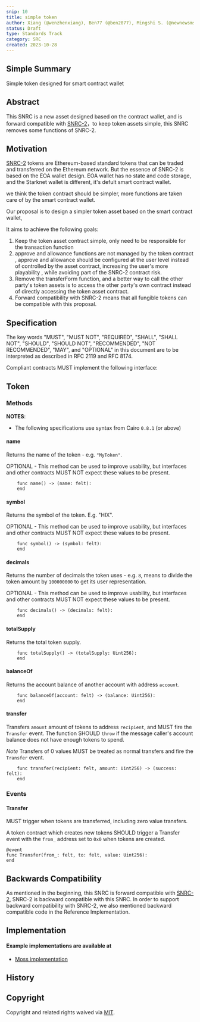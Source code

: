 ```yaml
---
snip: 10
title: simple token
author: Xiang (@wenzhenxiang), Ben77 (@ben2077), Mingshi S. (@newnewsms)
status: Draft
type: Standards Track
category: SRC
created: 2023-10-28
---
```


## Simple Summary
Simple token designed for smart contract wallet

## Abstract

This SNRC is a new asset designed based on the contract wallet, and is forward compatible with [SNRC-2](./snrc-2.md)，to keep token assets simple, this SNRC removes some functions of SNRC-2.

## Motivation

[SNRC-2](./snrc-2.md) tokens are Ethereum-based standard tokens that can be traded and transferred on the Ethereum network. But the essence of SNRC-2 is based on the EOA wallet design. EOA wallet has no state and code storage, and the Starknet wallet is different, it's defult smart contract wallet.

we think the token contract should be simpler, more functions are taken care of by the smart contract wallet.

Our proposal is to design a simpler token asset based on the smart contract wallet, 

It aims to achieve the following goals:

1. Keep the token asset contract simple, only need to be responsible for the transaction function
2. approve and allowance functions are not managed by the token contract , approve and allowance should be configured at the user level instead of controlled by the asset contract, increasing the user's more playability , while avoiding part of the SNRC-2 contract risk.
3. Remove the transferForm function, and a better way to call the other party's token assets is to access the other party's own contract instead of directly accessing the token asset contract.
4. Forward compatibility with SNRC-2 means that all fungible tokens can be compatible with this proposal.

## Specification

The key words "MUST", "MUST NOT", "REQUIRED", "SHALL", "SHALL NOT", "SHOULD", "SHOULD NOT", "RECOMMENDED", "NOT RECOMMENDED", "MAY", and "OPTIONAL" in this document are to be interpreted as described in RFC 2119 and RFC 8174.

Compliant contracts MUST implement the following interface:


## Token
### Methods

**NOTES**:
 - The following specifications use syntax from Cairo `0.8.1` (or above)


#### name

Returns the name of the token - e.g. `"MyToken"`.

OPTIONAL - This method can be used to improve usability,
but interfaces and other contracts MUST NOT expect these values to be present.


``` cairo
    func name() -> (name: felt):
    end
```


#### symbol

Returns the symbol of the token. E.g. "HIX".

OPTIONAL - This method can be used to improve usability,
but interfaces and other contracts MUST NOT expect these values to be present.

``` cairo
    func symbol() -> (symbol: felt):
    end
```

#### decimals

Returns the number of decimals the token uses - e.g. `8`, means to divide the token amount by `100000000` to get its user representation.

OPTIONAL - This method can be used to improve usability,
but interfaces and other contracts MUST NOT expect these values to be present.

``` cairo
    func decimals() -> (decimals: felt):
    end
```


#### totalSupply

Returns the total token supply.

``` cairo
    func totalSupply() -> (totalSupply: Uint256):
    end
```



#### balanceOf

Returns the account balance of another account with address `account`.

``` cairo
    func balanceOf(account: felt) -> (balance: Uint256):
    end
```



#### transfer

Transfers `amount` amount of tokens to address `recipient`, and MUST fire the `Transfer` event.
The function SHOULD `throw` if the message caller's account balance does not have enough tokens to spend.

*Note* Transfers of 0 values MUST be treated as normal transfers and fire the `Transfer` event.

``` cairo
    func transfer(recipient: felt, amount: Uint256) -> (success: felt):
    end
```



### Events


#### Transfer

MUST trigger when tokens are transferred, including zero value transfers.

A token contract which creates new tokens SHOULD trigger a Transfer event with the `from_` address set to `0x0` when tokens are created.

``` cairo
@event
func Transfer(from_: felt, to: felt, value: Uint256):
end
```



## Backwards Compatibility

As mentioned in the beginning, this SNRC is forward compatible with [SNRC-2](./snrc-2.md), SNRC-2 is backward compatible with this SNRC. In order to support backward compatibility with SNRC-2, we also mentioned backward compatible code in the Reference Implementation.

## Implementation
#### Example implementations are available at
- [Moss implementation](https://github.com/)

## History

## Copyright

Copyright and related rights waived via [MIT](../LICENSE).
